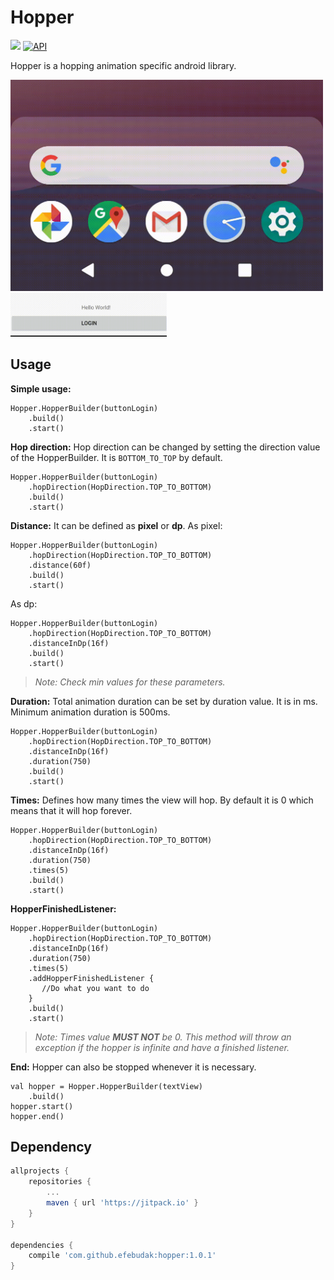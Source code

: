 # Hopper
[![](https://jitpack.io/v/efebudak/hopper.svg)](https://jitpack.io/#efebudak/hopper) [![API](https://img.shields.io/badge/API-21%2B-brightgreen.svg?style=flat)](https://android-arsenal.com/api?level=23)

Hopper is a hopping animation specific android library.

<img src="./readmeassets/AndroidHopAnimation.gif" width="500" />

<img src="./readmeassets/Hopper.gif" width="250" />

## Usage
**Simple usage:**

    Hopper.HopperBuilder(buttonLogin)  
        .build()  
        .start()
**Hop direction:**
Hop direction can be changed by setting the direction value of the HopperBuilder. It is `BOTTOM_TO_TOP` by default.

    Hopper.HopperBuilder(buttonLogin)  
        .hopDirection(HopDirection.TOP_TO_BOTTOM)  
        .build()  
        .start()
**Distance:**
It can be defined as **pixel** or **dp**.
As pixel:

    Hopper.HopperBuilder(buttonLogin)  
        .hopDirection(HopDirection.TOP_TO_BOTTOM)  
        .distance(60f)  
        .build()  
        .start()
As dp:

    Hopper.HopperBuilder(buttonLogin)  
        .hopDirection(HopDirection.TOP_TO_BOTTOM)  
        .distanceInDp(16f)  
        .build()  
        .start()

> *Note: Check min values for these parameters.*

**Duration:**
Total animation duration can be set by duration value. It is in ms. Minimum animation duration is 500ms.

    Hopper.HopperBuilder(buttonLogin)  
        .hopDirection(HopDirection.TOP_TO_BOTTOM)  
        .distanceInDp(16f)  
        .duration(750)  
        .build()  
        .start()

**Times:**
Defines how many times the view will hop. By default it is 0 which means that it will hop forever.

    Hopper.HopperBuilder(buttonLogin)  
        .hopDirection(HopDirection.TOP_TO_BOTTOM)  
        .distanceInDp(16f)  
        .duration(750)  
        .times(5)  
        .build()  
        .start()

**HopperFinishedListener:**

    Hopper.HopperBuilder(buttonLogin)  
        .hopDirection(HopDirection.TOP_TO_BOTTOM)  
        .distanceInDp(16f)  
        .duration(750)  
        .times(5)  
        .addHopperFinishedListener {   
           //Do what you want to do  
        }  
        .build()  
        .start()
> *Note: Times value **MUST NOT** be 0. This method will throw an exception if the hopper is infinite and have a finished listener.*

**End:**
Hopper can also be stopped whenever it is necessary.

    val hopper = Hopper.HopperBuilder(textView)
        .build()
    hopper.start()
    hopper.end()

## Dependency
```gradle
allprojects {
    repositories {
        ...
        maven { url 'https://jitpack.io' }
    }
}

dependencies {
    compile 'com.github.efebudak:hopper:1.0.1'
}
```